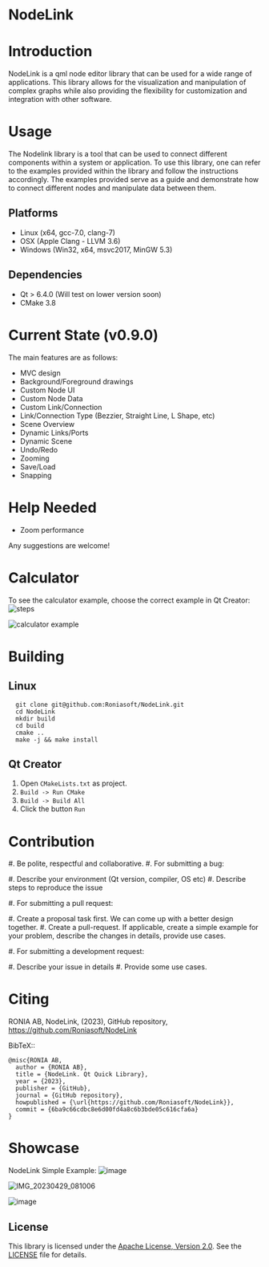 # NodeLink

Introduction
============
NodeLink is a qml node editor library that can be used for a wide range of applications. This library allows for the visualization and manipulation of complex graphs while also providing the flexibility for customization and integration with other software. 

Usage
=============

The Nodelink library is a tool that can be used to connect different components within a system or application. To use this library, one can refer to the examples provided within the library and follow the instructions accordingly. The examples provided serve as a guide and demonstrate how to connect different nodes and manipulate data between them.

Platforms
---------

* Linux (x64, gcc-7.0, clang-7)
* OSX (Apple Clang - LLVM 3.6)
* Windows (Win32, x64, msvc2017, MinGW 5.3)

Dependencies
------------

* Qt > 6.4.0 (Will test on lower version soon)
* CMake 3.8


Current State (v0.9.0)
==================

The main features are as follows:

- MVC design
- Background/Foreground drawings
- Custom Node UI
- Custom Node Data
- Custom Link/Connection
- Link/Connection Type (Bezzier, Straight Line, L Shape, etc)
- Scene Overview
- Dynamic Links/Ports
- Dynamic Scene
- Undo/Redo
- Zooming
- Save/Load
- Snapping

Help Needed
==================
- Zoom performance

Any suggestions are welcome!


Calculator
==================
To see the calculator example, choose the correct example in Qt Creator:
![steps](https://github.com/Roniasoft/NodeLink/assets/58881862/6538f8d9-e890-4b85-b1fe-51945bceadc2)


![calculator example](https://github.com/Roniasoft/NodeLink/assets/58881862/59c24843-5228-4a99-beca-6fbade052908)


Building
========

Linux
-----
```
  git clone git@github.com:Roniasoft/NodeLink.git
  cd NodeLink
  mkdir build
  cd build
  cmake ..
  make -j && make install
```

Qt Creator
----------

1. Open `CMakeLists.txt` as project.
2. `Build -> Run CMake`
3. `Build -> Build All`
4. Click the button `Run`

Contribution
============

#. Be polite, respectful and collaborative.
#. For submitting a bug:

   #. Describe your environment (Qt version, compiler, OS etc)
   #. Describe steps to reproduce the issue

#. For submitting a pull request:

   #. Create a proposal task first. We can come up with a better design together.
   #. Create a pull-request. If applicable, create a simple example for your
      problem, describe the changes in details, provide use cases.

#. For submitting a development request:

   #. Describe your issue in details
   #. Provide some use cases.

Citing
======

RONIA AB, NodeLink, (2023), GitHub repository, https://github.com/Roniasoft/NodeLink

BibTeX::

    @misc{RONIA AB,
      author = {RONIA AB},
      title = {NodeLink. Qt Quick Library},
      year = {2023},
      publisher = {GitHub},
      journal = {GitHub repository},
      howpublished = {\url{https://github.com/Roniasoft/NodeLink}},
      commit = {6ba9c66cdbc8e6d00fd4a8c6b3bde05c616cfa6a}
    }
 
 
 Showcase
========

NodeLink Simple Example:
![image](https://user-images.githubusercontent.com/50166193/233803383-537335a5-d35d-4cfe-945b-6d048ff5950f.png)

![IMG_20230429_081006](https://user-images.githubusercontent.com/50166193/235283815-135c48e6-74d8-4c8e-97a3-71ce90bac8b0.jpg)

![image](https://user-images.githubusercontent.com/50166193/233803535-45abd705-0ada-4283-ac87-715060bdcd2f.png)



  
## License

This library is licensed under the [Apache License, Version 2.0](https://www.apache.org/licenses/LICENSE-2.0). See the [LICENSE](LICENSE) file for details.

